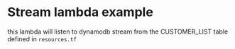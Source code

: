 # Stream lambda example

this lambda will listen to dynamodb stream from the CUSTOMER_LIST table defined in `resources.tf`